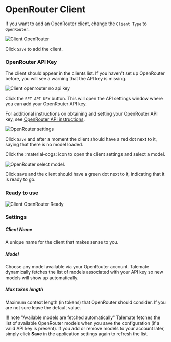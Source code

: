 # OpenRouter Client

If you want to add an OpenRouter client, change the `Client Type` to `OpenRouter`.

![Client OpenRouter](/talemate/img/0.31.0/client-openrouter.png)

Click `Save` to add the client.

### OpenRouter API Key

The client should appear in the clients list. If you haven't set up OpenRouter before, you will see a warning that the API key is missing.

![Client openrouter no api key](/talemate/img/0.31.0/client-openrouter-no-api-key.png)

Click the `SET API KEY` button. This will open the API settings window where you can add your OpenRouter API key.

For additional instructions on obtaining and setting your OpenRouter API key, see [OpenRouter API instructions](/talemate/user-guide/apis/openrouter/).

![OpenRouter settings](/talemate/img/0.31.0/openrouter-settings.png)

Click `Save` and after a moment the client should have a red dot next to it, saying that there is no model loaded.

Click the :material-cogs: icon to open the client settings and select a model.

![OpenRouter select model](/talemate/img/0.31.0/client-openrouter-select-model.png).

Click save and the client should have a green dot next to it, indicating that it is ready to go.

### Ready to use

![Client OpenRouter Ready](/talemate/img/0.31.0/client-openrouter-ready.png)

### Settings

##### Client Name

A unique name for the client that makes sense to you.

##### Model

Choose any model available via your OpenRouter account. Talemate dynamically fetches the list of models associated with your API key so new models will show up automatically.

##### Max token length

Maximum context length (in tokens) that OpenRouter should consider. If you are not sure leave the default value.

!!! note "Available models are fetched automatically"
    Talemate fetches the list of available OpenRouter models when you save the configuration (if a valid API key is present). If you add or remove models to your account later, simply click **Save** in the application settings again to refresh the list. 